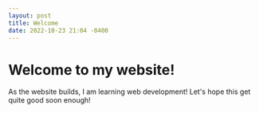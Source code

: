 ```yaml
---
layout: post
title: Welcome
date: 2022-10-23 21:04 -0400
---
```


# Welcome to my website!

As the website builds, I am learning web development!
Let's hope this get quite good soon enough!
